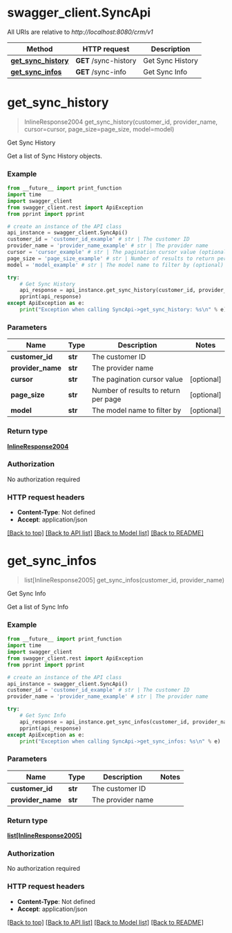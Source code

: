 # swagger_client.SyncApi

All URIs are relative to *http://localhost:8080/crm/v1*

Method | HTTP request | Description
------------- | ------------- | -------------
[**get_sync_history**](SyncApi.md#get_sync_history) | **GET** /sync-history | Get Sync History
[**get_sync_infos**](SyncApi.md#get_sync_infos) | **GET** /sync-info | Get Sync Info

# **get_sync_history**
> InlineResponse2004 get_sync_history(customer_id, provider_name, cursor=cursor, page_size=page_size, model=model)

Get Sync History

Get a list of Sync History objects.

### Example
```python
from __future__ import print_function
import time
import swagger_client
from swagger_client.rest import ApiException
from pprint import pprint

# create an instance of the API class
api_instance = swagger_client.SyncApi()
customer_id = 'customer_id_example' # str | The customer ID
provider_name = 'provider_name_example' # str | The provider name
cursor = 'cursor_example' # str | The pagination cursor value (optional)
page_size = 'page_size_example' # str | Number of results to return per page (optional)
model = 'model_example' # str | The model name to filter by (optional)

try:
    # Get Sync History
    api_response = api_instance.get_sync_history(customer_id, provider_name, cursor=cursor, page_size=page_size, model=model)
    pprint(api_response)
except ApiException as e:
    print("Exception when calling SyncApi->get_sync_history: %s\n" % e)
```

### Parameters

Name | Type | Description  | Notes
------------- | ------------- | ------------- | -------------
 **customer_id** | **str**| The customer ID | 
 **provider_name** | **str**| The provider name | 
 **cursor** | **str**| The pagination cursor value | [optional] 
 **page_size** | **str**| Number of results to return per page | [optional] 
 **model** | **str**| The model name to filter by | [optional] 

### Return type

[**InlineResponse2004**](InlineResponse2004.md)

### Authorization

No authorization required

### HTTP request headers

 - **Content-Type**: Not defined
 - **Accept**: application/json

[[Back to top]](#) [[Back to API list]](../README.md#documentation-for-api-endpoints) [[Back to Model list]](../README.md#documentation-for-models) [[Back to README]](../README.md)

# **get_sync_infos**
> list[InlineResponse2005] get_sync_infos(customer_id, provider_name)

Get Sync Info

Get a list of Sync Info

### Example
```python
from __future__ import print_function
import time
import swagger_client
from swagger_client.rest import ApiException
from pprint import pprint

# create an instance of the API class
api_instance = swagger_client.SyncApi()
customer_id = 'customer_id_example' # str | The customer ID
provider_name = 'provider_name_example' # str | The provider name

try:
    # Get Sync Info
    api_response = api_instance.get_sync_infos(customer_id, provider_name)
    pprint(api_response)
except ApiException as e:
    print("Exception when calling SyncApi->get_sync_infos: %s\n" % e)
```

### Parameters

Name | Type | Description  | Notes
------------- | ------------- | ------------- | -------------
 **customer_id** | **str**| The customer ID | 
 **provider_name** | **str**| The provider name | 

### Return type

[**list[InlineResponse2005]**](InlineResponse2005.md)

### Authorization

No authorization required

### HTTP request headers

 - **Content-Type**: Not defined
 - **Accept**: application/json

[[Back to top]](#) [[Back to API list]](../README.md#documentation-for-api-endpoints) [[Back to Model list]](../README.md#documentation-for-models) [[Back to README]](../README.md)

